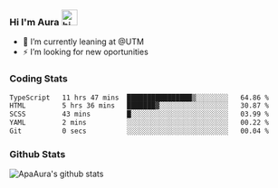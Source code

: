 ### Hi I'm Aura <img src="https://user-images.githubusercontent.com/1303154/88677602-1635ba80-d120-11ea-84d8-d263ba5fc3c0.gif" width="28px" alt="hi">

- 🔭 I’m currently leaning at @UTM
- ⚡ I’m looking for new oportunities


### Coding Stats

<!--START_SECTION:waka-->

```txt
TypeScript   11 hrs 47 mins  ████████████████▒░░░░░░░░   64.86 %
HTML         5 hrs 36 mins   ███████▓░░░░░░░░░░░░░░░░░   30.87 %
SCSS         43 mins         █░░░░░░░░░░░░░░░░░░░░░░░░   03.99 %
YAML         2 mins          ░░░░░░░░░░░░░░░░░░░░░░░░░   00.22 %
Git          0 secs          ░░░░░░░░░░░░░░░░░░░░░░░░░   00.04 %
```

<!--END_SECTION:waka-->

### Github Stats

![ApaAura's github stats](https://github-readme-stats.vercel.app/api?username=ApaAura&count_private=true&theme=tokyonight&hide=contribs,prs)
